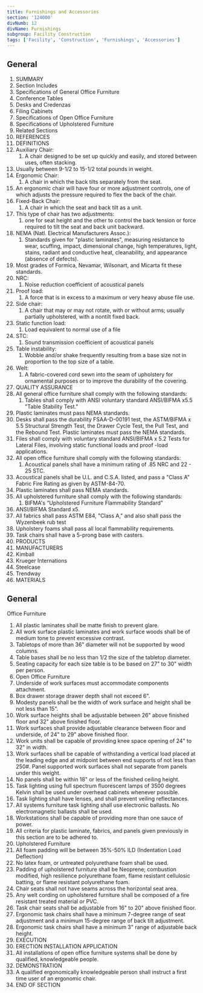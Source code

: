 ```yaml
---
title: Furnishings and Accessories
section: '124000'
divNumb: 12
divName: Furnishings
subgroup: Facility Construction
tags: ['Facility', 'Construction', 'Furnishings', 'Accessories']
---
```



## General

   1. SUMMARY
   1. Section Includes
   1. Specifications of General Office Furniture
   1. Conference Tables
   1. Desks and Credenzas
   1. Filing Cabinets
   1. Specifications of Open Office Furniture
   1. Specifications of Upholstered Furniture
   1. Related Sections
   1. REFERENCES
   1. DEFINITIONS
   1. Auxiliary Chair:
      1. A chair designed to be set up quickly and easily, and stored between uses, often stacking.
   1. Usually between 9-1/2 to 15-1/2 total pounds in weight.
   1. Ergonomic Chair:
      1. A chair in which the back tilts separately from the seat.
   1. An ergonomic chair will have four or more adjustment controls, one of which adjusts the pressure required to flex the back of the chair.
   1. Fixed-Back Chair:
      1. A chair in which the seat and back tilt as a unit.
   1. This type of chair has two adjustments:
      1. one for seat height and the other to control the back tension or force required to tilt the seat and back unit backward.
   1. NEMA (Natl. Electrical Manufacturers Assoc.):
      1. Standards given for "plastic laminates", measuring resistance to wear, scuffing, impact, dimensional change, high temperatures, light, stains, radiant and conductive heat, cleanability, and appearance (absence of defects).
   1. Most grades of Formica, Nevamar, Wilsonart, and Micarta fit these standards.
   1. NRC:
      1. Noise reduction coefficient of acoustical panels
   1. Proof load:
      1. A force that is in excess to a maximum or very heavy abuse file use.
   1. Side chair:
      1. A chair that may or may not rotate, with or without arms; usually partially upholstered, with a nontilt fixed back.
   1. Static function load:
      1. Load equivalent to normal use of a file
   1. STC:
      1. Sound transmission coefficient of acoustical panels
   1. Table instability:
      1. Wobble and/or shake frequently resulting from a base size not in proportion to the top size of a table.
   1. Welt:
      1. A fabric-covered cord sewn into the seam of upholstery for ornamental purposes or to improve the durability of the covering.
   1. QUALITY ASSURANCE
   1. All general office furniture shall comply with the following standards:
      1. Tables shall comply with ANSI voluntary standard ANSI/BIFMA x5.5 "Table Stability Test."
   1. Plastic laminates must pass NEMA standards.
   1. Desks shall pass the durability FSAA-D-00191 test, the ASTM/BIFMA x 5.5 Structural Strength Test, the Drawer Cycle Test, the Pull Test, and the Rebound Test. Plastic laminates must pass the NEMA standards.
   1. Files shall comply with voluntary standard ANSI/BIFMA x 5.2 Tests for Lateral Files, involving static functional loads and proof -load applications.
   1. All open office furniture shall comply with the following standards:
      1. Acoustical panels shall have a minimum rating of .85 NRC and 22 - 25 STC.
   1. Acoustical panels shall be U.L. and C.S.A. listed, and pass a "Class A" Fabric Fire Rating as given by ASTM-84-70.
   1. Plastic laminates shall pass NEMA standards.
   1. All upholstered furniture shall comply with the following standards:
      1. BIFMA's “Upholstered Furniture Flammability Standard”
   1. ANSI/BIFMA Standard x5.
   1. All fabrics shall pass ASTM E84, "Class A," and also shall pass the Wyzenbeek rub test
   1. Upholstery foams shall pass all local flammability requirements.
   1. Task chairs shall have a 5-prong base with casters.
   1. PRODUCTS
   1. MANUFACTURERS
   1. Kimball
   1. Krueger Internations
   1. Steelcase
   1. Trendway
   1. MATERIALS

## General

 Office Furniture
   1. All plastic laminates shall be matte finish to prevent glare.
   1. All work surface plastic laminates and work surface woods shall be of medium tone to prevent excessive contrast.
   1. Tabletops of more than 36" diameter will not be supported by wood columns.
   1. Table bases shall be no less than 1/2 the size of the tabletop diameter.
   1. Seating capacity for each size table is to be based on 27" to 30" width per person.
   1. Open Office Furniture
   1. Underside of work surfaces must accommodate components attachment.
   1. Box drawer storage drawer depth shall not exceed 6".
   1. Modesty panels shall be the width of work surface and height shall be not less than 15".
   1. Work surface heights shall be adjustable between 26" above finished floor and 32" above finished floor.
   1. Work surfaces shall provide adjustable clearance between floor and underside, of 24" to 29" above finished floor.
   1. Work units shall be capable of providing knee space opening of 24" to 32" in width.
   1. Work surfaces shall be capable of withstanding a vertical load placed at the leading edge and at midpoint between end supports of not less than 250#. Panel supported work surfaces shall not separate from panels under this weight.
   1. No panels shall be within 18" or less of the finished ceiling height.
   1. Task lighting using full spectrum fluorescent lamps of 3500 degrees Kelvin shall be used under overhead cabinets whenever possible.
   1. Task lighting shall have lenses, and shall prevent veiling reflectances.
   1. All systems furniture task lighting shall use electronic ballasts. No electromagnetic ballasts shall be used.
   1. Workstations shall be capable of providing more than one sauce of power.
   1. All criteria for plastic laminate, fabrics, and panels given previously in this section are to be adhered to.
   1. Upholstered Furniture
   1. All foam padding will be between 35%-50% ILD (Indentation Load Deflection)
   1. No latex foam, or untreated polyurethane foam shall be used.
   1. Padding of upholstered furniture shall be Neoprene; combustion modified, high resilience polyurethane foam, flame resistant cellulosic batting, or flame resistant polyurethane foam.
   1. Chair seats shall not have seams across the horizontal seat area.
   1. Any welt cording on upholstered furniture shall be composed of a fire resistant treated material or PVC.
   1. Task chair seats shall be adjustable from 16" to 20" above finished floor.
   1. Ergonomic task chairs shall have a minimum 7-degree range of seat adjustment and a minimum 15-degree range of back tilt adjustment.
   1. Ergonomic task chairs shall have a minimum 3" range of adjustable back height.
   1. EXECUTION
   1. ERECTION INSTALLATION APPLICATION
   1. All installations of open office furniture systems shall be done by qualified, knowledgeable people.
   1. DEMONSTRATION
   1. A qualified ergonomically knowledgeable person shall instruct a first time user of an ergonomic chair.
1. END OF SECTION

